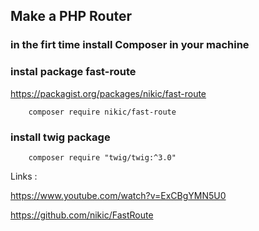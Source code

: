 ## Make a PHP Router


### in the firt time install Composer in your machine

### instal package fast-route 

https://packagist.org/packages/nikic/fast-route

        composer require nikic/fast-route


### install twig package

        composer require "twig/twig:^3.0"



Links :

https://www.youtube.com/watch?v=ExCBgYMN5U0

https://github.com/nikic/FastRoute
